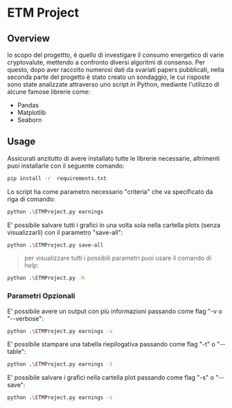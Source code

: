 # ETM Project 

## Overview
lo scopo del progettto,  è quello di investigare il consumo energetico di varie cryptovalute, mettendo a confronto diversi algoritmi di consenso. Per questo, dopo aver raccolto numerosi dati da svariati papers pubblicati, nella seconda parte del progetto è stato creato un sondaggio, le cui risposte sono state analizzate attraverso uno script in Python, mediante l'utilizzo di alcune famose librerie come:
- Pandas
- Matplotlib
- Seaborn

## Usage

Assicurati anzitutto di avere installato tutte le librerie necessarie, altrimenti puoi installarle con il seguente comando:
``` bash
pip install -r  requirements.txt
```
Lo script ha come parametro necessario "criteria" che va specificato da riga di comando:
``` bash
python .\ETMProject.py earnings 
```
E' possibile salvare tutti i grafici in una volta sola nella cartella plots (senza visualizzarli) con il parametro "save-all":
``` bash
python .\ETMProject.py save-all
```
> per visualizzare tutti i possibili parametri puoi usare il comando di help:
``` bash
python .\ETMProject.py -h
```

### Parametri Opzionali

E' possibile avere un output con più informazioni passando come flag "-v o "--verbose":
``` bash
python .\ETMProject.py earnings -v
```
E' possibile stampare una tabella riepilogativa passando come flag "-t" o "--table":
``` bash
python .\ETMProject.py earnings -t
```
E' possibile salvare i grafici nella cartella plot passando come flag "-s" o "--save":
 ``` bash
python .\ETMProject.py earnings -s
```
